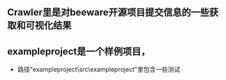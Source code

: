 ## Crawler里是对beeware开源项目提交信息的一些获取和可视化结果

## exampleproject是一个样例项目，
* 路径"exampleproject\src\exampleproject"里包含一些测试